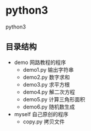 # python3
python3

## 目录结构
- demo		网路教程的程序
    - demo1.py  输出字符串
    - demo2.py  数字求和
    - demo3.py  求平方根
    - demo4.py  解二次方程
    - demo5.py  计算三角形面积
    - demo6.py  随机数生成
- myself	自己原创的程序
    - copy.py   拷贝文件
